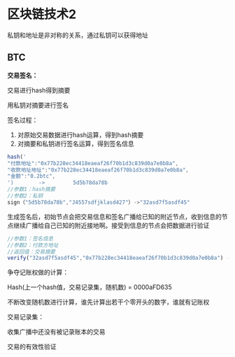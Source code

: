 # 区块链技术2

私钥和地址是非对称的关系，通过私钥可以获得地址

## BTC

**交易签名：**

交易进行hash得到摘要

用私钥对摘要进行签名

签名过程：

1. 对原始交易数据进行hash运算，得到hash摘要
2. 对摘要和私钥进行签名运算，得到签名信息

```javascript
hash('
"付款地址":"0x77b228ec34418eaeaf26f70b1d3c839d0a7e0b8a",
"收款地址地址":"0x77b228ec34418eaeaf26f70b1d3c839d0a7e0b8a",
"金额":"0.2btc",
')        ->         5d5b78da78b
//参数1：hash摘要
//参数2：私钥
sign（"5d5b78da78b","J4557sdfjklasd427"）->"32asd7f5asdf45"
```

生成签名后，初始节点会把交易信息和签名广播给已知的附近节点，收到信息的节点继续广播给自己已知的附近接地啊。接受到信息的节点会把数据进行验证

```javascript
//参数1：签名信息
//参数2：付款方地址
//返回值：交易摘要
verify("32asd7f5asdf45","0x77b228ec34418eaeaf26f70b1d3c839d0a7e0b8a") -> "5d5b78da78b"
```

争夺记账权做的计算：

Hash(上一个hash值，交易记录集，随机数) = 0000aFD635

不断改变随机数进行计算，谁先计算出若干个零开头的数字，谁就有记账权

交易记录集：

收集广播中还没有被记录账本的交易

交易的有效性验证

